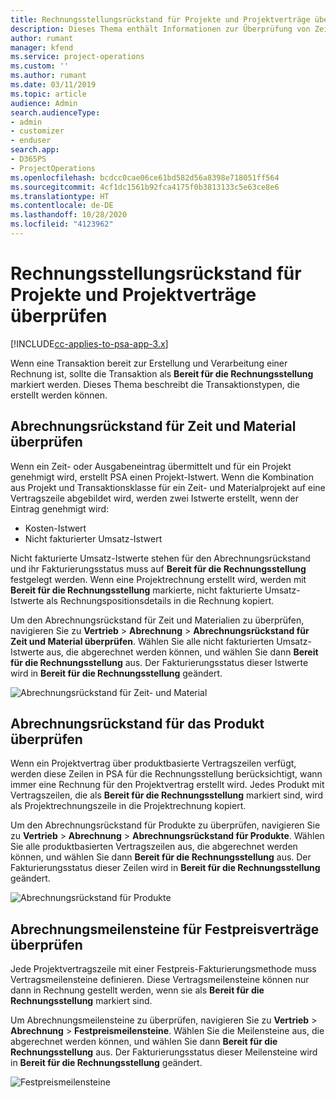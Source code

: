 ```yaml
---
title: Rechnungsstellungsrückstand für Projekte und Projektverträge überprüfen
description: Dieses Thema enthält Informationen zur Überprüfung von Zeit-, Ausgaben- und Produktrückständen sowie dazu, wie man sie als bereit für die Rechnungsstellung markiert.
author: rumant
manager: kfend
ms.service: project-operations
ms.custom: ''
ms.author: rumant
ms.date: 03/11/2019
ms.topic: article
audience: Admin
search.audienceType:
- admin
- customizer
- enduser
search.app:
- D365PS
- ProjectOperations
ms.openlocfilehash: bcdcc0cae06ce61bd582d56a8398e718051ff564
ms.sourcegitcommit: 4cf1dc1561b92fca4175f0b3813133c5e63ce8e6
ms.translationtype: HT
ms.contentlocale: de-DE
ms.lasthandoff: 10/28/2020
ms.locfileid: "4123962"
---
```

# <a name="review-the-invoicing-backlog-on-projects-and-project-contracts"></a>Rechnungsstellungsrückstand für Projekte und Projektverträge überprüfen

[!INCLUDE[cc-applies-to-psa-app-3.x](../includes/cc-applies-to-psa-app-3x.md)]

Wenn eine Transaktion bereit zur Erstellung und Verarbeitung einer Rechnung ist, sollte die Transaktion als **Bereit für die Rechnungsstellung** markiert werden. Dieses Thema beschreibt die Transaktionstypen, die erstellt werden können.

## <a name="review-the-time-and-material-billing-backlog"></a>Abrechnungsrückstand für Zeit und Material überprüfen

Wenn ein Zeit- oder Ausgabeneintrag übermittelt und für ein Projekt genehmigt wird, erstellt PSA einen Projekt-Istwert. Wenn die Kombination aus Projekt und Transaktionsklasse für ein Zeit- und Materialprojekt auf eine Vertragszeile abgebildet wird, werden zwei Istwerte erstellt, wenn der Eintrag genehmigt wird:

- Kosten-Istwert 
- Nicht fakturierter Umsatz-Istwert

Nicht fakturierte Umsatz-Istwerte stehen für den Abrechnungsrückstand und ihr Fakturierungsstatus muss auf **Bereit für die Rechnungsstellung** festgelegt werden. Wenn eine Projektrechnung erstellt wird, werden mit **Bereit für die Rechnungsstellung** markierte, nicht fakturierte Umsatz-Istwerte als Rechnungspositionsdetails in die Rechnung kopiert.

Um den Abrechnungsrückstand für Zeit und Materialien zu überprüfen, navigieren Sie zu **Vertrieb** \> **Abrechnung** \> **Abrechnungsrückstand für Zeit und Material überprüfen**. Wählen Sie alle nicht fakturierten Umsatz-Istwerte aus, die abgerechnet werden können, und wählen Sie dann **Bereit für die Rechnungsstellung** aus. Der Fakturierungsstatus dieser Istwerte wird in **Bereit für die Rechnungsstellung** geändert.

![Abrechnungsrückstand für Zeit- und Material](media/TMBacklog.png)

## <a name="review-the-product-billing-backlog"></a>Abrechnungsrückstand für das Produkt überprüfen

Wenn ein Projektvertrag über produktbasierte Vertragszeilen verfügt, werden diese Zeilen in PSA für die Rechnungsstellung berücksichtigt, wann immer eine Rechnung für den Projektvertrag erstellt wird. Jedes Produkt mit Vertragszeilen, die als **Bereit für die Rechnungsstellung** markiert sind, wird als Projektrechnungszeile in die Projektrechnung kopiert.

Um den Abrechnungsrückstand für Produkte zu überprüfen, navigieren Sie zu **Vertrieb** \> **Abrechnung** \> **Abrechnungsrückstand für Produkte**. Wählen Sie alle produktbasierten Vertragszeilen aus, die abgerechnet werden können, und wählen Sie dann **Bereit für die Rechnungsstellung** aus. Der Fakturierungsstatus dieser Zeilen wird in **Bereit für die Rechnungsstellung** geändert.

![Abrechnungsrückstand für Produkte](media/ProductBacklog.png)

## <a name="review-billing-milestones-on-fixed-price-contracts"></a>Abrechnungsmeilensteine für Festpreisverträge überprüfen

Jede Projektvertragszeile mit einer Festpreis-Fakturierungsmethode muss Vertragsmeilensteine definieren. Diese Vertragsmeilensteine können nur dann in Rechnung gestellt werden, wenn sie als **Bereit für die Rechnungsstellung** markiert sind. 

Um Abrechnungsmeilensteine zu überprüfen, navigieren Sie zu **Vertrieb** \> **Abrechnung** \> **Festpreismeilensteine**. Wählen Sie die Meilensteine aus, die abgerechnet werden können, und wählen Sie dann **Bereit für die Rechnungsstellung** aus. Der Fakturierungsstatus dieser Meilensteine wird in **Bereit für die Rechnungsstellung** geändert.

![Festpreismeilensteine](media/FPBacklog.png)
